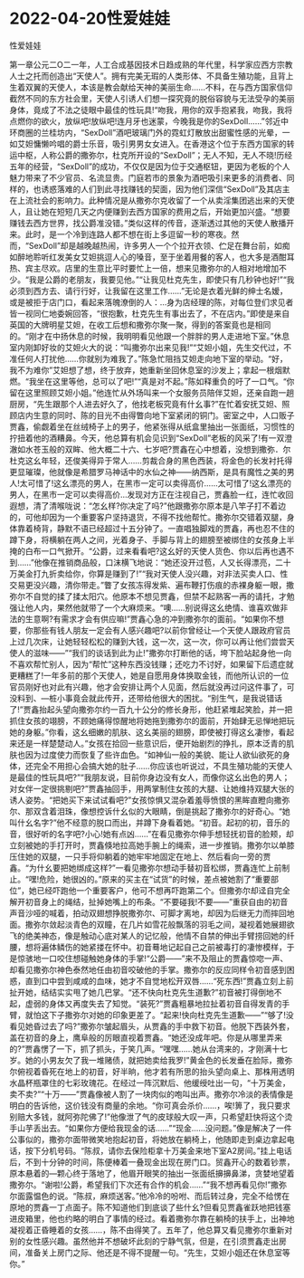 # 2022-04-20性爱娃娃



性爱娃娃



第一章公元二O二一年，人工合成基因技术日趋成熟的年代里，科学家应西方宗教人士之托而创造出“天使人”。拥有完美无瑕的人类形体、不具备生殖功能，且背上生着双翼的天使人，本该是教会献给天神的美丽生命……不料，在与西方国家信仰截然不同的东方社会里，天使人引诱人们想一探究竟的脱俗容貌与无法受孕的美丽身体，竟成了不法之徒眼中最佳的性玩具!“吻我，用你的双手抱紧我，吻我，我将点燃你的欲火，放纵吧!放纵吧!连月牙也迷蒙，今晚我是你的SexDoll……”邻近中环商圈的兰桂坊内，“SexDoll”酒吧玻璃门外的霓虹灯散放出甜蜜性感的光晕，一如艾妲慵懒吟唱的爵士乐音，吸引男男女女进入。在香港这个位于东西方国家的转运中枢，人称公爵的撒弥尔，杜克所开设的“SexDoll”；无人不知，无人不晓!历经五年的经营，“SexDoll”的成功，不仅仅是因为位于交通枢钮，更因为老板的个人魅力带来了不少官员、名流显贵。门庭若市的景象为酒吧吸引来更多的消费者、同样的，也诱惑落难的人们到此寻找赚钱的契面，因为他们深信“SexDoll”及其店主在上流社会的影响力。此种情况是从撒弥尔克收留了一个从卖淫集团逃出来的天使人，且让她在短短几天之内便赚到去西方国家的费用之后，开始更加兴盛。“想要赚钱去西方世界，找公爵准没错。”类似这样的传音，逐渐透过其他的天使人散播开来。此时，是一个冷到连路人都不想在街上多逗留一秒的寒夜。然而，“SexDoll”却是越晚越热闹，许多男人一个个拉开衣领、伫足在舞台前，如痴如醉地聆听红发美女艾妲挑逗人心的嗓音，至于坐着用餐的客人，也大多是酒酣耳热、宾主尽欢。店里的生意比平时要忙上一倍，想来见撒弥尔的人相对地增加不少。“我是公爵的老朋友，我要见他。”“让我见杜克先生，即使只有几秒钟也好!”“我必须到西方去、请行行好，让我留在这里工作……”无论是衣着光鲜的绅士名嫒，或是被拒于店门口，看起来落魄潦倒的人：…身为店经理的陈，对每位登们求见者皆一视同仁地委婉回答，“很抱歉，杜克先生有事出去了，不在店内。”即使是来自英国的大牌明星艾妲，在收工后想和撒弥尔聚一聚，得到的答案竟也是相同的。“刚才在中扬休息的时候，我明明看见他跟一个胖胖的男人走进地下室。”休息室内刚卸好妆的艾妲火大的说：“叫撒弥尔出来见我!”“艾妲小姐，先生交代过，不准任何人打扰他……你就别为难我了。”陈急忙阻挡艾妲走向地下室的举动。“好，我不为难你”艾妲想了想，终于放弃，她重新坐回休息室的沙发上；拿起一根烟默燃。“我坐在这里等他，总可以了吧!”“真是对不起。”陈如释重负的吁了一口气。“你留在这里照顾艾妲小姐。”他连忙从外场叫来一个女服务员陪伴艾妲，还亲自跑一趟厨房，“先生跟那个人进去好久了，他找老板究竟有什幺事?”在忙着安抚艾妲、照顾店内生意的同时、陈的目光不由得瞥向地下室紧闭的铜门。密室之中，人口贩子贾鑫，偷觑着坐在丝绒椅子上的男子，他紧张得从纸盒里抽出一张面纸，习惯性的拧扭着他的酒糟鼻。今天，他总算有机会见识到“SexDoll”老板的风采了!有一双澄澈如水苍玉般的双眸、他大概二十六、七岁吧?贾鑫在心中想着，没想到撒弥．尔杜克这幺年轻，还俊美得异于常人……剪裁合身的黑色西装，将金色的长发衬托得更显璀璨，他就像是希腊罗马神话中的水仙之神——纳西斯，是具有魔性之美的男人!太可惜了!这幺漂亮的男人，在黑市一定可以卖得高价……太可惜了!这幺漂亮的男人，在黑市一定可以卖得高价…发现对方正在注视自己，贾鑫脸一红，连忙收回遐想，清了清喉咙说：“怎幺样?你决定了吗?”他跟撒弥尔原本是八竿子打不着边的，可他却因为一个重要客户坚持退货，不得不找他帮忙。撒弥尔交错着双腿，身体靠着椅背，静默不语已经超过十五分钟了。一直唱独脚戏的贾鑫，再也忍不住的蹲下身，将横躺在两人之间，光着身子、手脚与背上的翅膀至被绑住的女孩身上半掩的白布一口气掀开。“公爵，过来看看吧?这幺好的天使人货色、你以后再也遇不到……”他像在推销商品般，口沫横飞地说：“她还没开过苞，人又长得漂亮，二十万美金打九折卖给你，你算是赚到了!”“我对天使人没兴趣，对非法买卖人口、性交易更没兴趣，清你带走。”瞥了女孩冻得发紫、遍布鞭打伤痕的赤裸身躯一眼，撒弥尔不自觉的揉了揉太阳穴。他原本不想见贾鑫，但禁不起熟客一再的请托，才勉强让他人内，果然他就带了一个大麻烦来。“噢……别说得这幺绝情、谁喜欢做非法的生意啊?有需求才会有供应嘛!”贾鑫心急的冲到撒弥尔的面前。“如果你不想要，你那些有钱人朋友一定会有人感兴趣吧?以前你曾经让—个天使人跟政府官员上过几次床，让她轻轻松松的赚到大钱，这一次，这一次，你可以再让他们尝尝天使人的滋味——”“我们的谈话到此为止!”撒弥尔打断他的话，垮下脸站起身他一向不喜欢帮忙别人，因为“帮忙”这种东西没钱赚；还吃力不讨好，如果留下后遗症就更糟糕了!一年多前的那个天使人，她是自愿用身体换取金钱，而他所认识的一位官员刚好也对此有兴趣，他才会安排让两个人见面，然后就没再过问这件事了，可没料到、—桩小事竟会就此传开，还带给他很大的困扰。“别生气，是我说错话了!”贾鑫抬起头望向撒弥尔约一百九十公分的修长身形，他赶紧堆起笑脸，并一把抓住女孩的翊膀，不顾她痛得惊醒地将她拖到撒弥尔的面前，开始肆无忌惮地把玩她的身躯。”你看，这幺细嫩的肌肤、这幺美丽的翅膀，即使被打得这幺凄惨，看起来还是一样楚楚动人。”女孩在拾回一些意识后，便开始剧烈的挣扎，原本泛青的肌肤也因为过度使力而恢复了些许血色。“如神仙一般的美貌、能让人欲仙欲死的身体，还完全不用担心会搞大她的肚子……你应该也听说过，不具生殖功能的天使人是最佳的性玩具吧?”“我朋友说，目前你身边没有女人，而像你这幺出色的男人；对女伴一定很挑剔吧?”贾鑫抽回手，用两掌制住女孩的大腿、让她维持双腿大张的诱人姿势。“把她买下来试试看吧?”女孩惊惧又混杂着羞辱愤恨的黑眸直瞪向撒弥尔、那双含着泪珠，像想控诉什幺似的大眼睛，倒是挑起了撒弥尔的好奇心。“她叫什幺名字?”他不经意的脱口而出，并蹲下身看着她。“初音。起初的初，音乐的音，很好听的名字吧?小心!她有点凶……”在看见撒弥尔伸手想轻抚初音的脸颊，却立刻被她的手打开时，贾鑫倏地拉高她手腕上的绳索，进一步推销。撒弥尔以单膝压住她的双腿，一只手将仰躺着的她牢牢地固定在地上、然后看向一旁的贾鑫。“为什幺要把她绑成这样?”一看见撒弥尔想动手替初音松绑，贾鑫连忙上前制止。“嘿!危险，她很凶的。”原来的买主在“试货”的时候，差点被她割了“重要部位”，她已经吓跑他一个重要客户，他可不想再吓跑第二个。但撒弥尔却迳自完全解开初音身上的绳结，扯掉她嘴上的布条。“不要碰我!不要——”重获自由的初音声音沙哑的喊着，拍动双翅想挣脱撒弥尔、可脚才离地，却因为后继无力而摔回地面。撒弥尔敛起淡青色的双瞳，在几片如雪花般飘落的羽毛之间，凝视着她展翅欲飞的绝美神态，像是触动心底对某人的记忆般，他情不自禁的伸出手臂捞回她的纤腰，想将遍体鳞伤的她紧搂在怀中。初音蓦地记起自己之前被毒打的凄惨模样，于是惊骇地一口咬住想碰触她身体的手掌!“公爵——”来不及阻止的贾鑫惊唿一声、却看见撒弥尔神色泰然地任由初音咬破他的手掌。撒弥尔的反应同样令初音感到困惑，直到口中尝到咸咸的血味，她才不自觉地松开双唇……“死东西!”贾鑫立刻上前扯开她，结结实实甩了她几巴掌。“还不快向杜克先生道歉?”初音被打得倒地不起，虚弱的身体又再度失去了知觉。“装死?”贾鑫粗暴地拉扯着初音自得发青的手臂，就怕这下子撒弥尔对她的印象更差了。“起来!快向杜克先生道歉——”“够了!没看见她昏过去了吗?”撒弥尔皱起眉头，从贾鑫的手中救下初音。他脱下西装外套，盖在初音的身上，鹰阜般的厉眼直视着贾鑫。“她还没成年吧。你是从哪里弄来的?”贾鑫愣了一下，抓了抓头，于笑几声。“嘿嘿……她从台湾来的，才刚满十七岁。她的小男友欠了我一堆赌债，就把她卖给我罗!”黄金色的长发垂在脸际，撒弥尔俯视着昏死在地上的初音，好半晌，他才若有所思的抬头望向桌上、那株用透明水晶杯瓶罩住的七彩玫瑰花。在经过一阵沉默后、他缓绶吐出一句，“十万美金，卖不卖?”“十万——”贾鑫像被人割了一块肉似的咆叫出声。撒弥尔冷淡的表情像是明白的告诉他，这价钱没有商量的余地。“你可真会杀价……，唉!箅了，我只要求别赔大多钱，就阿弥陀佛了!”他像泄了气的皮球般大叹一声，只希望赶快将这个烫手山芋丢出去。“如果你方便给我现金的话……”“现金……没问题。”像是解决了一件公事似的，撒弥尔面带微笑地抱起初音，将她放在躺椅上，他随即走到桌边拿起电话，按下分机号码。“陈叔，请你去保险柜拿十万美金来地下室A2房间。”挂上电话后，不到十分钟的时间，陈便棒着一叠现金出现在房门口。贸鑫开心的数着钞票，原本悬着的—颗心终于落地了，他眉开眼笑的抽出一张面纸擤擤鼻涕，贪婪地望着撒弥尔。“谢啦!公爵，希望我们下次还有合作的机会……”“我不想再看见你!”撒弥尔面露愠色的说。“陈叔，麻烦送客。”他冷冷的吩咐、而后转过身，完全不给愣在原地的贾鑫一丁点面子。陈不知道他们到底谈了些什幺?但看见贾鑫雀跃地把钱塞进皮箱里，他也约略的明白了事情的经过。看着撒弥尔靠在躺椅的扶手上，出神地凝视着正昏睡着的女孩……，陈不由得笑了。五年了，他总算又看见撒弥尔重新对别的女性感兴趣。虽然他并不想破坏此刻的宁静气氛，但是，在引须贾鑫走出房间，准备关上房门之际、他还是不得不提醒一句。“先生，艾妲小姐还在休息室等你。”


